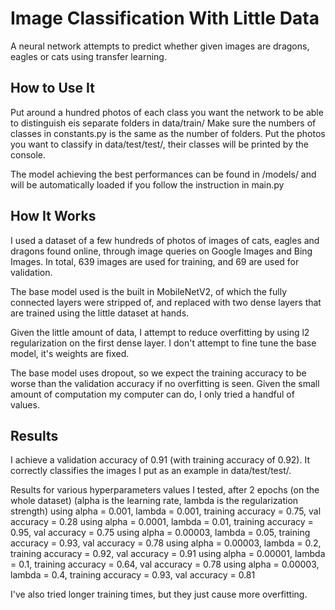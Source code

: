 # Image Classification With Little Data

A neural network attempts to predict whether given images are dragons, eagles or cats using transfer learning.

## How to Use It

Put around a hundred photos of each class you want the network to be able to distinguish eis separate folders in data/train/
Make sure the numbers of classes in constants.py is the same as the number of folders.
Put the photos you want to classify in data/test/test/, their classes will be printed by the console.

The model achieving the best performances can be found in /models/ and will be automatically loaded if you follow the instruction in main.py

## How It Works

I used a dataset of a few hundreds of photos of images of cats, eagles and dragons found online, through image queries on Google Images and Bing Images. In total, 639 images are used for training, and 69 are used for validation.

The base model used is the built in MobileNetV2, of which the fully connected layers were stripped of, and replaced with two dense layers that are trained using the little dataset at hands.

Given the little amount of data, I attempt to reduce overfitting by using l2 regularization on the first dense layer. I don't attempt to fine tune the base model, it's weights are fixed.

The base model uses dropout, so we expect the training accuracy to be worse than the validation accuracy if no overfitting is seen. Given the small amount of computation my computer can do, I only tried a handful of values.

## Results

I achieve a validation accuracy of 0.91 (with training accuracy of 0.92). It correctly classifies the images I put as an example in data/test/test/.

Results for various hyperparameters values I tested, after 2 epochs (on the whole dataset)
(alpha is the learning rate, lambda is the regularization strength)
using alpha = 0.001,   lambda = 0.001, training accuracy = 0.75, val accuracy = 0.28
using alpha = 0.0001,  lambda = 0.01,  training accuracy = 0.95, val accuracy = 0.75
using alpha = 0.00003, lambda = 0.05,  training accuracy = 0.93, val accuracy = 0.78
using alpha = 0.00003, lambda = 0.2,   training accuracy = 0.92, val accuracy = 0.91
using alpha = 0.00001, lambda = 0.1,   training accuracy = 0.64, val accuracy = 0.78
using alpha = 0.00003, lambda = 0.4,   training accuracy = 0.93, val accuracy = 0.81

I've also tried longer training times, but they just cause more overfitting.
